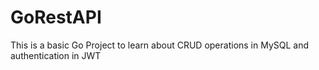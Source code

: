# GoRestAPI
This is a basic Go Project to learn about CRUD operations in MySQL and authentication in JWT

